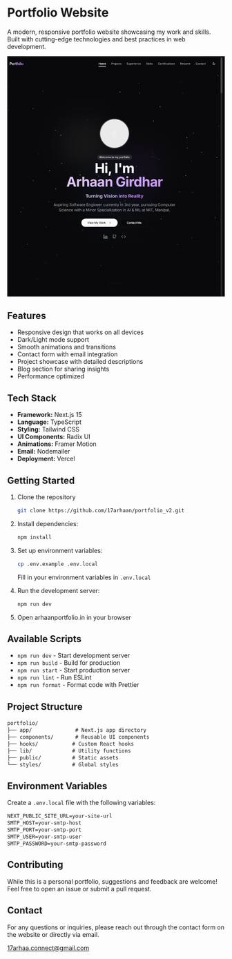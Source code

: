 # Portfolio Website

A modern, responsive portfolio website showcasing my work and skills. Built with cutting-edge technologies and best practices in web development.

![Portfolio Preview](public/preview.png)

##  Features

- Responsive design that works on all devices
- Dark/Light mode support
- Smooth animations and transitions
- Contact form with email integration
- Project showcase with detailed descriptions
- Blog section for sharing insights
- Performance optimized

##  Tech Stack

- **Framework:** Next.js 15
- **Language:** TypeScript
- **Styling:** Tailwind CSS
- **UI Components:** Radix UI
- **Animations:** Framer Motion
- **Email:** Nodemailer
- **Deployment:** Vercel

##  Getting Started

1. Clone the repository
   ```bash
   git clone https://github.com/17arhaan/portfolio_v2.git
   ```

2. Install dependencies:
   ```bash
   npm install
   ```

3. Set up environment variables:
   ```bash
   cp .env.example .env.local
   ```
   Fill in your environment variables in `.env.local`

4. Run the development server:
   ```bash
   npm run dev
   ```

5. Open arhaanportfolio.in in your browser

##  Available Scripts

- `npm run dev` - Start development server
- `npm run build` - Build for production
- `npm run start` - Start production server
- `npm run lint` - Run ESLint
- `npm run format` - Format code with Prettier

##  Project Structure

```
portfolio/
├── app/              # Next.js app directory
├── components/       # Reusable UI components
├── hooks/           # Custom React hooks
├── lib/             # Utility functions
├── public/          # Static assets
└── styles/          # Global styles
```

##  Environment Variables

Create a `.env.local` file with the following variables:

```env
NEXT_PUBLIC_SITE_URL=your-site-url
SMTP_HOST=your-smtp-host
SMTP_PORT=your-smtp-port
SMTP_USER=your-smtp-user
SMTP_PASSWORD=your-smtp-password
```

##  Contributing

While this is a personal portfolio, suggestions and feedback are welcome! Feel free to open an issue or submit a pull request.

##  Contact

For any questions or inquiries, please reach out through the contact form on the website or directly via email.

17arhaa.connect@gmail.com
